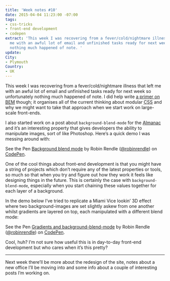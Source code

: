```yaml
---
title: 'Week notes #10'
date: 2015-04-04 11:23:00 -07:00
tags:
- css-tricks
- front-end development
- codepen
extract: 'This week I was recovering from a fever/cold/nightmare illness that left
  me with an awful lot of email and unfinished tasks ready for next week so unfortunately
  nothing much happened of note. '
update: 
City:
- Plymouth
Country:
- UK
---
```


This week I was recovering from a fever/cold/nightmare illness that left me with an awful lot of email and unfinished tasks ready for next week so unfortunately nothing much happened of note. I did help write <a href="https://css-tricks.com/bem-101/">a primer on BEM</a> though; it organises all of the current thinking about modular <abbr title="cascading style sheets">CSS</abbr> and why we might want to take that approach when we start work on large-scale front-ends.

<p>I also started work on a post about <code>background-blend-mode</code> for the <a href="https://css-tricks.com/almanac/">Almanac</a> and it’s an interesting property that gives developers the ability to manipulate images, sort of like Photoshop. Here’s a quick demo I was messing around with:</p>

<p data-height="400" data-theme-id="12465" data-slug-hash="NPmpGK" data-default-tab="result" data-user="robinrendle" class="codepen">See the Pen <a href="http://codepen.io/robinrendle/pen/NPmpGK/">Background blend mode</a> by Robin Rendle (<a href="http://codepen.io/robinrendle">@robinrendle</a>) on <a href="http://codepen.io">CodePen</a>.</p><script async="" src="//assets.codepen.io/assets/embed/ei.js"></script>

<p>One of the cool things about front-end development is that you might have a string of projects which don’t require any of the latest properties or tools, so much so that when you try and figure out how they work it feels like designing things in the future. This is certainly the case with <code>background-blend-mode</code>, especially when you start chaining these values together for each layer of a background.</p>

<p>In the demo below I’ve tried to replicate a Miami Vice lookin’ 3D effect where two background-images are set slightly askew from one another whilst gradients are layered on top, each manipulated with a different blend mode:</p>

<p data-height="400" data-theme-id="12465" data-slug-hash="mygxoK" data-default-tab="result" data-user="robinrendle" class="codepen">See the Pen <a href="http://codepen.io/robinrendle/pen/mygxoK/">Gradients and background-blend-mode</a> by Robin Rendle (<a href="http://codepen.io/robinrendle">@robinrendle</a>) on <a href="http://codepen.io">CodePen</a>.</p>

<p>Cool, huh? I’m not sure how useful this is in day-to-day front-end development but who cares when it’s this pretty?</p>

<hr>

<p>Next week there’ll be more about the redesign of the site, notes about a new office I’ll be moving into and some info about a couple of interesting posts I’m working on. </p>
